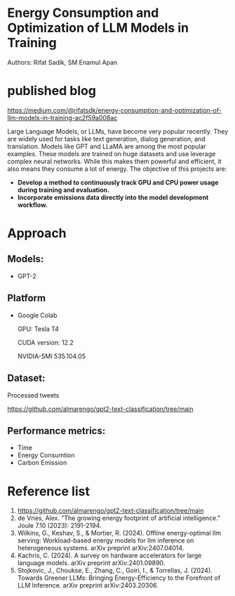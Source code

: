 # Energy Consumption and Optimization of LLM Models in Training
Authors: Rifat Sadik, SM Enamul Apan

# published blog
https://medium.com/@rifatsdk/energy-consumption-and-optimization-of-llm-models-in-training-ac2f59a008ac

Large Language Models, or LLMs, have become very popular recently. They are widely used for tasks like text generation, dialog generation, and translation. Models like GPT and LLaMA are among the most popular examples. These models are trained on huge datasets and use leverage complex neural networks. While this makes them powerful and efficient, it also means they consume a lot of energy. The objective of this projects are:

* **Develop a method to continuously track GPU and CPU power usage during training and evaluation.**
* **Incorporate emissions data directly into the model development workflow.**

# Approach

 ## Models:
* GPT-2
   
 ## Platform 
* Google Colab
  
  GPU: Tesla T4
  
  CUDA version: 12.2
  
  NVIDIA-SMI 535.104.05

## Dataset:
Processed tweets

https://github.com/almarengo/gpt2-text-classification/tree/main


 ## Performance metrics: 
* Time
* Energy Consumtion
* Carbon Emission

# Reference list
1. https://github.com/almarengo/gpt2-text-classification/tree/main
2. de Vries, Alex. "The growing energy footprint of artificial intelligence." Joule 7.10 (2023): 2191-2194.
3. Wilkins, G., Keshav, S., & Mortier, R. (2024). Offline energy-optimal llm serving: Workload-based energy models for llm inference on heterogeneous systems. arXiv preprint arXiv:2407.04014.
4. Kachris, C. (2024). A survey on hardware accelerators for large language models. arXiv preprint arXiv:2401.09890.
5. Stojkovic, J., Choukse, E., Zhang, C., Goiri, I., & Torrellas, J. (2024). Towards Greener LLMs: Bringing Energy-Efficiency to the Forefront of LLM Inference. arXiv preprint arXiv:2403.20306.



